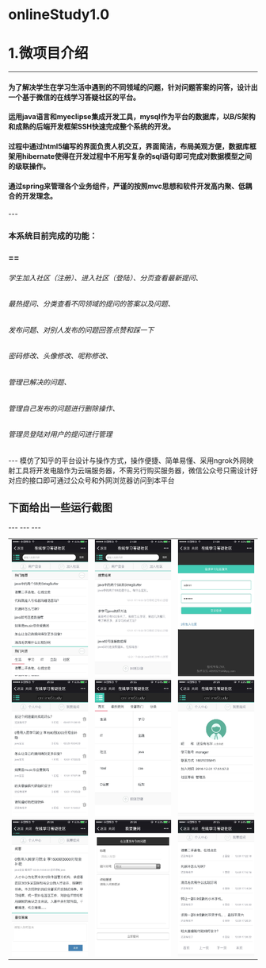 # onlineStudy1.0
1.微项目介绍
====
---
<h4>为了解决学生在学习生活中遇到的不同领域的问题，针对问题答案的问答，设计出一个基于微信的在线学习答疑社区的平台。 </h4> 

<h4>运用java语言和myeclipse集成开发工具，mysql作为平台的数据库，以B/S架构和成熟的后端开发框架SSH快速完成整个系统的开发。 </h4> 

<h4>过程中通过html5编写的界面负责人机交互，界面简洁，布局美观方便，数据库框架用hibernate使得在开发过程中不用写复杂的sql语句即可完成对数据模型之间的级联操作。  <h4>
<h4>通过spring来管理各个业务组件，严谨的按照mvc思想和软件开发高内聚、低耦合的开发理念。</h4>
---
<h3>本系统目前完成的功能：<h3>
==
<h6>学生加入社区（注册）、进入社区（登陆）、分页查看最新提问、</h6>

<h6>最热提问、分类查看不同领域的提问的答案以及问题、</h6>

<h6>发布问题、对别人发布的问题回答点赞和踩一下</h6>

<h6>密码修改、头像修改、呢称修改、</h6>

<h6>管理已解决的问题、</h6>
<h6>管理自己发布的问题进行删除操作、</h6>
<h6>管理员登陆对用户的提问进行管理</h6>
---
   模仿了知乎的平台设计与操作方式，操作便捷、简单易懂、采用ngrok外网映射工具将开发电脑作为云端服务器，不需另行购买服务器，微信公众号只需设计好对应的接口即可通过公众号和外网浏览器访问到本平台
  <h2>下面给出一些运行截图</h2>
<table>
   <tr>
      <td> <img src="https://github.com/daijiangping/onlineStudy1.0/blob/master/web/jietu/9.jpg"/></td>
       <td> <img src="https://github.com/daijiangping/onlineStudy1.0/blob/master/web/jietu/8.jpg"/></td>
         <td> <img src="https://github.com/daijiangping/onlineStudy1.0/blob/master/web/jietu/7.jpg"/></td>
   </tr>
   ---
    <tr>
      <td> <img src="https://github.com/daijiangping/onlineStudy1.0/blob/master/web/jietu/6.jpg"/></td>
       <td> <img src="https://github.com/daijiangping/onlineStudy1.0/blob/master/web/jietu/5.jpg"/></td>
         <td> <img src="https://github.com/daijiangping/onlineStudy1.0/blob/master/web/jietu/4.jpg"/></td>
   </tr>
   ---
    <tr>
      <td> <img src="https://github.com/daijiangping/onlineStudy1.0/blob/master/web/jietu/3.jpg"/></td>
       <td> <img src="https://github.com/daijiangping/onlineStudy1.0/blob/master/web/jietu/2.jpg"/></td>
         <td> <img src="https://github.com/daijiangping/onlineStudy1.0/blob/master/web/jietu/1.jpg"/></td>
   </tr>
   ---
</table>
